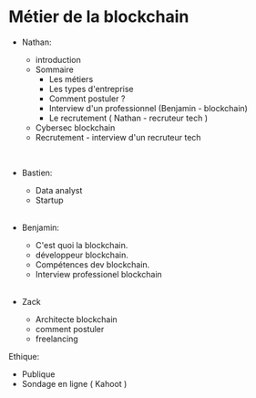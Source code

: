  # Métier de la blockchain

- Nathan: 

  - introduction
  - Sommaire
    - Les métiers
    - Les types d'entreprise
    - Comment postuler ?
    - Interview d'un professionnel (Benjamin - blockchain)
    - Le recrutement ( Nathan - recruteur tech )
  - Cybersec blockchain
  - Recrutement - interview d'un recruteur tech

</br>

- Bastien: 

  - Data analyst
  - Startup
  
  </br>
- Benjamin: 

  - C'est quoi la blockchain.
  - développeur blockchain.
  - Compétences dev blockchain.
  - Interview professionel blockchain
  
  </br>

- Zack
  - Architecte blockchain
  - comment postuler
  - freelancing


Ethique:
- Publique
- Sondage en ligne ( Kahoot )
